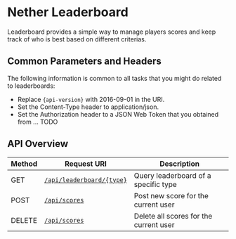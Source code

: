 # Nether Leaderboard

Leaderboard provides a simple way to manage players scores and keep track of who is best based on different criterias.

## Common Parameters and Headers

The following information is common to all tasks that you might do related to leaderboards:

* Replace `{api-version}` with 2016-09-01 in the URI.
* Set the Content-Type header to application/json.
* Set the Authorization header to a JSON Web Token that you obtained from ... TODO

## API Overview

Method  | Request URI                   | Description |
------- | ------------------------------|-------------|
GET|[`/api/leaderboard/{type}`](leaderboard-get.md)|Query leaderboard of a specific type|
POST|[`/api/scores`](updateplayerscore.md)|Post new score for the current user|
DELETE|[`/api/scores`](leaderboard-delete.md)|Delete all scores for the current user|
